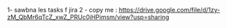 1- sawbna les tasks f jira
2 - copy me : https://drive.google.com/file/d/1zy-zM_QbMr6qTcZ_xwZ_PRUc0jHPimsm/view?usp=sharing
